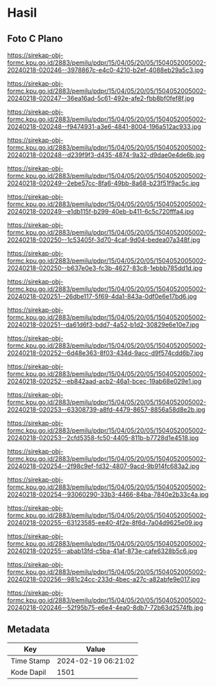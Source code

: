 # Hasil

## Foto C Plano

https://sirekap-obj-formc.kpu.go.id/2883/pemilu/pdpr/15/04/05/20/05/1504052005002-20240218-020246--3978867c-e4c0-4210-b2ef-4088eb29a5c3.jpg

https://sirekap-obj-formc.kpu.go.id/2883/pemilu/pdpr/15/04/05/20/05/1504052005002-20240218-020247--36ea16ad-5c61-492e-afe2-fbb8bf0fef8f.jpg

https://sirekap-obj-formc.kpu.go.id/2883/pemilu/pdpr/15/04/05/20/05/1504052005002-20240218-020248--f9474931-a3e6-4841-8004-196a512ac933.jpg

https://sirekap-obj-formc.kpu.go.id/2883/pemilu/pdpr/15/04/05/20/05/1504052005002-20240218-020248--d239f9f3-d435-4874-9a32-d9dae0e4de6b.jpg

https://sirekap-obj-formc.kpu.go.id/2883/pemilu/pdpr/15/04/05/20/05/1504052005002-20240218-020249--2ebe57cc-8fa6-49bb-8a68-b23f51f9ac5c.jpg

https://sirekap-obj-formc.kpu.go.id/2883/pemilu/pdpr/15/04/05/20/05/1504052005002-20240218-020249--e1db115f-b299-40eb-b411-6c5c720fffa4.jpg

https://sirekap-obj-formc.kpu.go.id/2883/pemilu/pdpr/15/04/05/20/05/1504052005002-20240218-020250--1c53405f-3d70-4caf-9d04-bedea07a348f.jpg

https://sirekap-obj-formc.kpu.go.id/2883/pemilu/pdpr/15/04/05/20/05/1504052005002-20240218-020250--b637e0e3-fc3b-4627-83c8-1ebbb785dd1d.jpg

https://sirekap-obj-formc.kpu.go.id/2883/pemilu/pdpr/15/04/05/20/05/1504052005002-20240218-020251--26dbe117-5f69-4da1-843a-0df0e6e17bd6.jpg

https://sirekap-obj-formc.kpu.go.id/2883/pemilu/pdpr/15/04/05/20/05/1504052005002-20240218-020251--da61d6f3-bdd7-4a52-b1d2-30829e6e10e7.jpg

https://sirekap-obj-formc.kpu.go.id/2883/pemilu/pdpr/15/04/05/20/05/1504052005002-20240218-020252--6d48e363-8f03-434d-9acc-d9f574cdd6b7.jpg

https://sirekap-obj-formc.kpu.go.id/2883/pemilu/pdpr/15/04/05/20/05/1504052005002-20240218-020252--eb842aad-acb2-46a1-bcec-19ab68e029e1.jpg

https://sirekap-obj-formc.kpu.go.id/2883/pemilu/pdpr/15/04/05/20/05/1504052005002-20240218-020253--63308739-a8fd-4479-8657-8856a58d8e2b.jpg

https://sirekap-obj-formc.kpu.go.id/2883/pemilu/pdpr/15/04/05/20/05/1504052005002-20240218-020253--2cfd5358-fc50-4405-811b-b7728d1e4518.jpg

https://sirekap-obj-formc.kpu.go.id/2883/pemilu/pdpr/15/04/05/20/05/1504052005002-20240218-020254--2f98c9ef-fd32-4807-9acd-9b914fc683a2.jpg

https://sirekap-obj-formc.kpu.go.id/2883/pemilu/pdpr/15/04/05/20/05/1504052005002-20240218-020254--93060290-33b3-4466-84ba-7840e2b33c4a.jpg

https://sirekap-obj-formc.kpu.go.id/2883/pemilu/pdpr/15/04/05/20/05/1504052005002-20240218-020255--63123585-ee40-4f2e-8f6d-7a04d9625e09.jpg

https://sirekap-obj-formc.kpu.go.id/2883/pemilu/pdpr/15/04/05/20/05/1504052005002-20240218-020255--abab13fd-c5ba-41af-873e-cafe6328b5c6.jpg

https://sirekap-obj-formc.kpu.go.id/2883/pemilu/pdpr/15/04/05/20/05/1504052005002-20240218-020256--981c24cc-233d-4bec-a27c-a82abfe9e017.jpg

https://sirekap-obj-formc.kpu.go.id/2883/pemilu/pdpr/15/04/05/20/05/1504052005002-20240218-020246--52f95b75-e6e4-4ea0-8db7-72b63d2574fb.jpg


## Metadata

| Key        | Value               |
| ---------- | ------------------- |
| Time Stamp | 2024-02-19 06:21:02 |
| Kode Dapil | 1501                |



